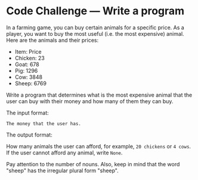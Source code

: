 # Code Challenge — Write a program

In a farming game, you can buy certain animals for a specific price. As a player, you want to buy the most useful (i.e. the most expensive) animal. Here are the animals and their prices:

* Item: Price
* Chicken: 23
* Goat: 678
* Pig: 1296
* Cow: 3848
* Sheep: 6769

Write a program that determines what is the most expensive animal that the user can buy with their money and how many of them they can buy.

The input format:

`The money that the user has.`

The output format:

How many animals the user can afford, for example, `20 chickens` or `4 cows`. If the user cannot afford any animal, write `None`. 

Pay attention to the number of nouns. Also, keep in mind that the word "sheep" has the irregular plural form "sheep".